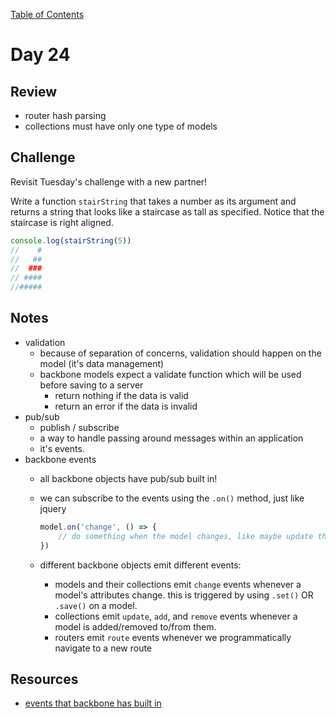 
[Table of Contents](/README.md)

# Day 24

## Review
- router hash parsing
- collections must have only one type of models

## Challenge
Revisit Tuesday's challenge with a new partner!

Write a function `stairString` that takes a number as its argument and returns a string that looks like a staircase as tall as specified. Notice that the staircase is right aligned.

```js
console.log(stairString(5))
//    #
//   ##
//  ###
// ####
//#####
```

## Notes
- validation
	- because of separation of concerns, validation should happen on the model (it's data management)
	- backbone models expect a validate function which will be used before saving to a server
		- return nothing if the data is valid
		- return an error if the data is invalid
- pub/sub
	- publish / subscribe
	- a way to handle passing around messages within an application
	- it's events.
- backbone events
	- all backbone objects have pub/sub built in!
	- we can subscribe to the events using the `.on()` method, just like jquery
		```js
		model.on('change', () => {
			// do something when the model changes, like maybe update the UI
		})
		```

	- different backbone objects emit different events:
		- models and their collections emit `change` events whenever a model's attributes change. this is triggered by using `.set()` OR `.save()` on a model.
		- collections emit `update`, `add`, and `remove` events whenever a model is added/removed to/from them.
		- routers emit `route` events whenever we programmatically navigate to a new route

## Resources
- [events that backbone has built in](http://backbonejs.org/#Events-catalog)
